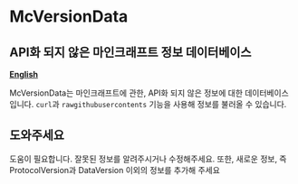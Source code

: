 # McVersionData
## API화 되지 않은 마인크래프트 정보 데이터베이스

**[English](./README_ENG.md)**

McVersionData는 마인크래프트에 관한, API화 되지 않은 정보에 대한 데이터베이스 입니다. `curl`과 `rawgithubusercontents` 기능을 사용해 정보를 불러올 수 있습니다.

## 도와주세요
도움이 필요합니다. 잘못된 정보를 알려주시거나 수정해주세요. 또한, 새로운 정보, 즉 ProtocolVersion과 DataVersion 이외의 정보를 추가해 주세요